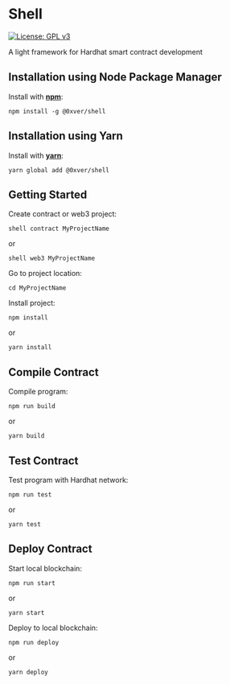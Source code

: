 # Shell

[![License: GPL v3](https://img.shields.io/badge/License-GPLv3-blue.svg)](https://www.gnu.org/licenses/gpl-3.0)

A light framework for Hardhat smart contract development

## Installation using Node Package Manager

Install with [**npm**](https://www.npmjs.com):

```
npm install -g @0xver/shell
```

## Installation using Yarn

Install with [**yarn**](https://classic.yarnpkg.com):

```
yarn global add @0xver/shell
```

## Getting Started

Create contract or web3 project:

```
shell contract MyProjectName
```

or

```
shell web3 MyProjectName
```

Go to project location:

```
cd MyProjectName
```

Install project:

```
npm install
```

or

```
yarn install
```

## Compile Contract

Compile program:

```
npm run build
```

or

```
yarn build
```

## Test Contract

Test program with Hardhat network:

```
npm run test
```

or

```
yarn test
```

## Deploy Contract

Start local blockchain:

```
npm run start
```

or

```
yarn start
```

Deploy to local blockchain:

```
npm run deploy
```

or

```
yarn deploy
```
